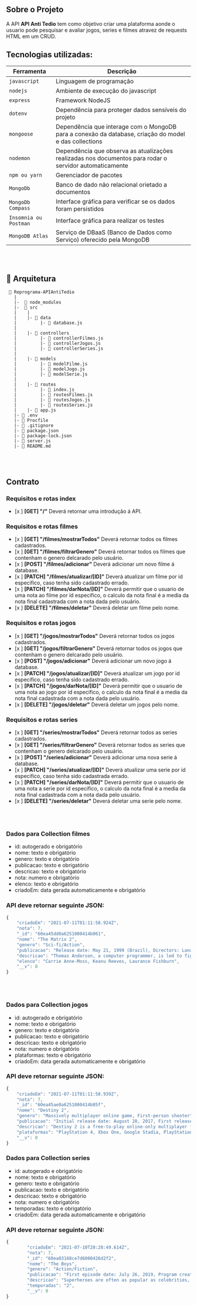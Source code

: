 ## Sobre o Projeto

A API **API Anti Tedio** tem como objetivo criar uma plataforma aonde o usuario pode pesquisar e avaliar jogos, series e filmes atravez de requests HTML em um CRUD. 


## Tecnologias utilizadas:
| Ferramenta | Descrição |
| --- | --- |
| `javascript` | Linguagem de programação |
| `nodejs` | Ambiente de execução do javascript|
| `express` | Framework NodeJS |
| `dotenv` | Dependência para proteger dados sensíveis do projeto|
| `mongoose` | Dependência que interage com o MongoDB para a conexão da database, criação do model e das collections|
| `nodemon` | Dependência que observa as atualizações realizadas nos documentos para rodar o servidor automaticamente|
| `npm ou yarn` | Gerenciador de pacotes|
| `MongoDb` | Banco de dado não relacional orietado a documentos|
| `MongoDb Compass` | Interface gráfica para verificar se os dados foram persistidos|
| `Insomnia ou Postman` | Interface gráfica para realizar os testes|
| `MongoDB Atlas` | Serviço de DBaaS (Banco de Dados como Serviço) oferecido pela MongoDB|

<br>
<br>

## 📁 Arquitetura 

```
 📁 Reprograma-APIAntiTedio
   |
   |-  📁 node_modules
   |-  📁 src
   |    |
   |    |- 📁 data
   |         |- 📄 database.js
   |
   |    |- 📁 controllers
   |         |- 📄 controllerFilmes.js
   |         |- 📄 controllerJogos.js
   |         |- 📄 controllerSeries.js
   |
   |    |- 📁 models
   |         |- 📄 modelFilme.js
   |         |- 📄 modelJogo.js
   |         |- 📄 modelSerie.js
   |
   |    |- 📁 routes
   |         |- 📄 index.js 
   |         |- 📄 routesFilmes.js 
   |         |- 📄 routesJogos.js
   |         |- 📄 routesSeries.js
   |    |- 📄 app.js
   |- 📄 .env
   |- 📄 Procfile
   |- 📄 .gitignore
   |- 📄 package.json
   |- 📄 package-lock.json
   |- 📄 server.js
   |- 📄 README.md

```

<br>
<br>

## Contrato

### Requisitos e rotas index
- [x ]  **[GET] "/"** Deverá retornar uma introdução á API.

### Requisitos e rotas filmes
- [x ]  **[GET] "/filmes/mostrarTodos"** Deverá retornar todos os filmes cadastrados.
- [x ]  **[GET] "/filmes/filtrarGenero"** Deverá retornar todos os filmes que contenham o genero delcarado pelo usuário.
- [x ]  **[POST] "/filmes/adicionar"** Deverá adicionar um novo filme á database.
- [x ]  **[PATCH] "/filmes/atualizar/[ID]"** Deverá atualizar um filme por id especifico, caso tenha sido cadastrado errado.
- [x ]  **[PATCH] "/filmes/darNota/[ID]"** Deverá permitir que o usuario de uma nota ao filme por id especifico, o calculo da nota final é a media da nota final cadastrada com a nota dada pelo usuário.
- [x ]  **[DELETE] "/filmes/deletar"** Deverá deletar um filme pelo nome.

### Requisitos e rotas jogos
- [x ]  **[GET] "/jogos/mostrarTodos"** Deverá retornar todos os jogos cadastrados.
- [x ]  **[GET] "/jogos/filtrarGenero"** Deverá retornar todos os jogos que contenham o genero delcarado pelo usuário.
- [x ]  **[POST] "/jogos/adicionar"** Deverá adicionar um novo jogo á database.
- [x ]  **[PATCH] "/jogos/atualizar/[ID]"** Deverá atualizar um jogo por id especifico, caso tenha sido cadastrado errado.
- [x ]  **[PATCH] "/jogos/darNota/[ID]"** Deverá permitir que o usuario de uma nota ao jogo por id especifico, o calculo da nota final é a media da nota final cadastrada com a nota dada pelo usuário.
- [x ]  **[DELETE] "/jogos/deletar"** Deverá deletar um jogos pelo nome.

### Requisitos e rotas series
- [x ]  **[GET] "/series/mostrarTodos"** Deverá retornar todos as series cadastrados.
- [x ]  **[GET] "/series/filtrarGenero"** Deverá retornar todos as series que contenham o genero delcarado pelo usuário.
- [x ]  **[POST] "/series/adicionar"** Deverá adicionar uma nova serie á database.
- [x ]  **[PATCH] "/series/atualizar/[ID]"** Deverá atualizar uma serie por id especifico, caso tenha sido cadastrada errado.
- [x ]  **[PATCH] "/series/darNota/[ID]"** Deverá permitir que o usuario de uma nota a serie por id especifico, o calculo da nota final é a media da nota final cadastrada com a nota dada pelo usuário.
- [x ]  **[DELETE] "/series/deletar"** Deverá deletar uma serie pelo nome.



<br>
<br>

### Dados para Collection filmes

- id: autogerado e obrigatório
- nome: texto e obrigatório
- genero: texto e obrigatório
- publicacao: texto e obrigatório
- descricao: texto e obrigatório
- nota: numero e obrigatório
- elenco: texto e obrigatório
- criadoEm: data gerada automaticamente e obrigatório


### API deve retornar seguinte JSON:

```jsx
{
    "criadoEm": "2021-07-11T01:11:58.924Z",
    "nota": 7,
    "_id": "60ea45dd0a6251000414b061",
    "nome": "The Matrix 2",
    "genero": "Sci-fi/Action",
    "publicacao": "Release date: May 21, 1999 (Brazil), Directors: Lana Wachowski, Lilly Wachowski, Produced by: Joel Silver , Budget: $63 million, Written by: The Wachowskis",
    "descricao": "Thomas Anderson, a computer programmer, is led to fight an underground war against powerful computers who have constructed his entire reality with a system called the Matrix.",
    "elenco": "Carrie Anne-Moss, Keanu Reeves, Laurance Fishburn",
    "__v": 0
}
```
<br>
<br>

### Dados para Collection jogos

- id: autogerado e obrigatório
- nome: texto e obrigatório
- genero: texto e obrigatório
- publicacao: texto e obrigatório
- descricao: texto e obrigatório
- nota: numero e obrigatório
- plataformas: texto e obrigatório
- criadoEm: data gerada automaticamente e obrigatório


### API deve retornar seguinte JSON:

```jsx
{
    "criadoEm": "2021-07-11T01:11:58.939Z",
    "nota": 7,
    "_id": "60ea45ae0a6251000414b05f",
    "nome": "Destiny 2",
    "genero": "Massively multiplayer online game, First-person shooter",
    "publicacao": "Initial release date: August 28, 2017, First released: September 6, 2017, Developer: Bungie Inc, Composers: Michael Salvatori, Skye Lewin",
    "descricao": "Destiny 2 is a free-to-play online-only multiplayer first-person shooter video game developed by Bungie. It was originally released as a pay to play game in 2017 for the PlayStation 4, Xbox One, and Microsoft Windows platforms.",
    "plataformas": "PlayStation 4, Xbox One, Google Stadia, PlayStation 5, Xbox Series S, PC",
    "__v": 0
}
```

### Dados para Collection series

- id: autogerado e obrigatório
- nome: texto e obrigatório
- genero: texto e obrigatório
- publicacao: texto e obrigatório
- descricao: texto e obrigatório
- nota: numero e obrigatório
- temporadas: texto e obrigatório
- criadoEm: data gerada automaticamente e obrigatório

### API deve retornar seguinte JSON:

```jsx
{
        "criadoEm": "2021-07-10T20:28:49.614Z",
        "nota": 7,
        "_id": "60ea03168ce7d6000426d2f2",
        "nome": "The Boys",
        "genero": "Action/Fiction",
        "publicacao": "First episode date: July 26, 2019, Program creator: Eric Kripke, Adapted from: The Boys, Writers: Eric Kripke, Seth Rogen, Evan Goldberg",
        "descricao": "Superheroes are often as popular as celebrities, as influential as politicians, and sometimes even as revered as gods. But that's when they're using their powers for good. What happens when the heroes go rogue and start abusing their powers? When it's the powerless against the super powerful, the Boys head out on a heroic quest to expose the truth about the Seven and Vought, the multibillion-dollar conglomerate that manages the superheroes and covers up their dirty secrets. Based on the comic book series of the same name.",
        "temporadas": "2",
        "__v": 0
}
```


<br>
<br>
